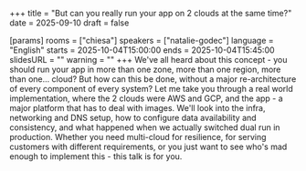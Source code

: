 +++
title = "But can you really run your app on 2 clouds at the same time?"
date = 2025-09-10
draft = false

[params]
rooms = ["chiesa"]
speakers = ["natalie-godec"]
language = "English"
starts = 2025-10-04T15:00:00
ends = 2025-10-04T15:45:00
slidesURL = ""
warning = ""
+++
We've all heard about this concept - you should run your app in more than one zone, more than one region, more than one... cloud? But how can this be done, without a major re-architecture of every component of every system?
Let me take you through a real world implementation, where the 2 clouds were AWS and GCP, and the app - a major platform that has to deal with images. We'll look into the infra, networking and DNS setup, how to configure data availability and consistency, and what happened when we actually switched dual run in production.
Whether you need multi-cloud for resilience, for serving customers with different requirements, or you just want to see who's mad enough to implement this - this talk is for you.
